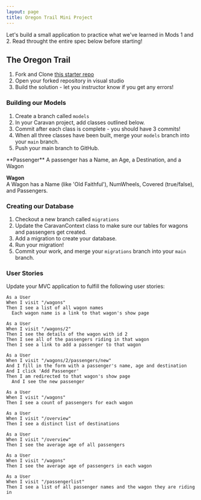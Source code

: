 ```yaml
---
layout: page
title: Oregon Trail Mini Project
---
```


Let's build a small application to practice what we've learned in Mods 1 and 2. Read throught the entire spec below before starting!

## The Oregon Trail

1. Fork and Clone [this starter repo](https://github.com/turingschool-examples/CaravanMVC)
2. Open your forked repository in visual studio
3. Build the solution - let you instructor know if you get any errors!


### Building our Models

1. Create a branch called `models`
2. In your Caravan project, add classes outlined below.
3. Commit after each class is complete - you should have 3 commits!
4. When all three classes have been built, merge your `models` branch into your `main` branch.
5. Push your main branch to GitHub.

<section class='call-to-action' markdown='1'>
**Passenger**  
A passenger has a Name, an Age, a Destination, and a Wagon

**Wagon**  
A Wagon has a Name (like 'Old Faithful'), NumWheels, Covered (true/false), and Passengers.

</section>

### Creating our Database

1. Checkout a new branch called `migrations`
3. Update the CaravanContext class to make sure our tables for wagons and passengers get created.
4. Add a migration to create your database.
5. Run your migration!
6. Commit your work, and merge your `migrations` branch into your `main` branch.

### User Stories

Update your MVC application to fulfill the following user stories:

```
As a User
When I visit "/wagons"
Then I see a list of all wagon names
  Each wagon name is a link to that wagon's show page
```

```
As a User
When I visit "/wagons/2"
Then I see the details of the wagon with id 2
Then I see all of the passengers riding in that wagon
Then I see a link to add a passenger to that wagon
```

```
As a User
When I visit "/wagons/2/passengers/new"
And I fill in the form with a passenger's name, age and destination
And I click 'Add Passenger'
Then I am redirected to that wagon's show page
  And I see the new passenger
```

```
As a User
When I visit "/wagons"
Then I see a count of passengers for each wagon
```

```
As a User
When I visit "/overview"
Then I see a distinct list of destinations
```

```
As a User
When I visit "/overview"
Then I see the average age of all passengers
```

```
As a User
When I visit "/wagons"
Then I see the average age of passengers in each wagon
```

```
As a User
When I visit "/passengerlist"
Then I see a list of all passenger names and the wagon they are riding in
```





